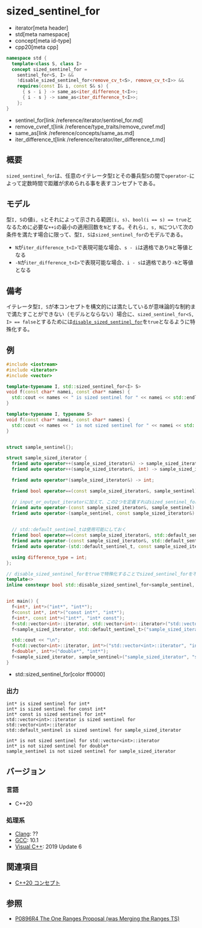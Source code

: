 # sized_sentinel_for
* iterator[meta header]
* std[meta namespace]
* concept[meta id-type]
* cpp20[meta cpp]

```cpp
namespace std {
  template<class S, class I>
  concept sized_sentinel_for =
    sentinel_for<S, I> &&
    !disable_sized_sentinel_for<remove_cv_t<S>, remove_cv_t<I>> &&
    requires(const I& i, const S& s) {
      { s - i } -> same_as<iter_difference_t<I>>;
      { i - s } -> same_as<iter_difference_t<I>>;
    };
}
```
* sentinel_for[link /reference/iterator/sentinel_for.md]
* remove_cvref_t[link /reference/type_traits/remove_cvref.md]
* same_as[link /reference/concepts/same_as.md]
* iter_difference_t[link /reference/iterator/iter_difference_t.md]

## 概要

`sized_sentinel_for`は、任意のイテレータ型`I`とその番兵型`S`の間で`operator-`によって定数時間で距離が求められる事を表すコンセプトである。

## モデル

型`I, S`の値`i, s`とそれによって示される範囲`[i, s)`、`bool(i == s) == true`となるために必要な`++i`の最小の適用回数を`N`とする。それら`i, s, N`について次の条件を満たす場合に限って、型`I, S`は`sized_sentinel_for`のモデルである。

- `N`が`iter_difference_t<I>`で表現可能な場合、`s - i`は適格であり`N`と等値となる
- `-N`が`iter_difference_t<I>`で表現可能な場合、`i - s`は適格であり`-N`と等値となる

## 備考

イテレータ型`I, S`が本コンセプトを構文的には満たしているが意味論的な制約まで満たすことができない（モデルとならない）場合に、`sized_sentinel_for<S, I> == false`とするためには[`disable_sized_sentinel_for`](disable_sized_sentinel_for.md)を`true`となるように特殊化する。

## 例

```cpp example
#include <iostream>
#include <iterator>
#include <vector>

template<typename I, std::sized_sentinel_for<I> S>
void f(const char* namei, const char* names) {
  std::cout << names << " is sized sentinel for " << namei << std::endl;
}

template<typename I, typename S>
void f(const char* namei, const char* names) {
  std::cout << names << " is not sized sentinel for " << namei << std::endl;
}


struct sample_sentinel{};

struct sample_sized_iterator {
  friend auto operator++(sample_sized_iterator&) -> sample_sized_iterator&;
  friend auto operator++(sample_sized_iterator&, int) -> sample_sized_iterator;

  friend auto operator*(sample_sized_iterator&) -> int;

  friend bool operator==(const sample_sized_iterator&, sample_sentinel);

  // input_or_output_iteratorに加えて、この2つを定義すればsized_sentinel_forとなる
  friend auto operator-(const sample_sized_iterator&, sample_sentinel) -> int;
  friend auto operator-(sample_sentinel, const sample_sized_iterator&) -> int;
  

  // std::default_sentinel_tは使用可能にしておく
  friend bool operator==(const sample_sized_iterator&, std::default_sentinel_t);
  friend auto operator-(const sample_sized_iterator&, std::default_sentinel_t) -> int;
  friend auto operator-(std::default_sentinel_t, const sample_sized_iterator&) -> int;

  using difference_type = int;
};

// disable_sized_sentinel_forをtrueで特殊化することでsized_sentinel_forを不適合にする
template<>
inline constexpr bool std::disable_sized_sentinel_for<sample_sentinel, sample_sized_iterator> = true;


int main() {
  f<int*, int*>("int*", "int*");
  f<const int*, int*>("const int*", "int*");
  f<int*, const int*>("int*", "int* const");
  f<std::vector<int>::iterator, std::vector<int>::iterator>("std::vector<int>::iterator", "std::vector<int>::iterator");
  f<sample_sized_iterator, std::default_sentinel_t>("sample_sized_iterator", "std::default_sentinel");

  std::cout << "\n";
  f<std::vector<int>::iterator, int*>("std::vector<int>::iterator", "int*");
  f<double*, int*>("double*", "int*");
  f<sample_sized_iterator, sample_sentinel>("sample_sized_iterator", "sample_sentinel");
}
```
* std::sized_sentinel_for[color ff0000]

### 出力
```
int* is sized sentinel for int*
int* is sized sentinel for const int*
int* const is sized sentinel for int*
std::vector<int>::iterator is sized sentinel for std::vector<int>::iterator
std::default_sentinel is sized sentinel for sample_sized_iterator

int* is not sized sentinel for std::vector<int>::iterator
int* is not sized sentinel for double*
sample_sentinel is not sized sentinel for sample_sized_iterator
```

## バージョン
### 言語
- C++20

### 処理系
- [Clang](/implementation.md#clang): ??
- [GCC](/implementation.md#gcc): 10.1
- [Visual C++](/implementation.md#visual_cpp): 2019 Update 6

## 関連項目

- [C++20 コンセプト](/lang/cpp20/concepts.md)

## 参照

- [P0896R4 The One Ranges Proposal (was Merging the Ranges TS)](http://www.open-std.org/jtc1/sc22/wg21/docs/papers/2018/p0896r4.pdf)
